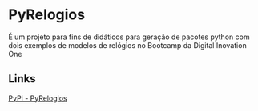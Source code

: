 # PyRelogios
É um projeto para fins de didáticos para geração de pacotes python com dois exemplos de modelos de relógios no Bootcamp da Digital Inovation One 

## Links

[PyPi - PyRelogios](https://pypi.org/project/pyrelogios/)
